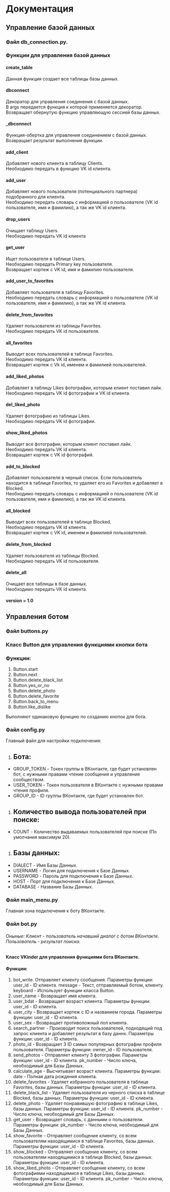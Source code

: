 # Документация
## Управление базой данных
### Файл db_connection.py.  
### Функции для управления базой данных
#### create_table
Данная функция создает все таблицы базы данных.

#### dbconnect
Декоратор для управления соединения с базой данных.  
В args передается функция к которой применяется декоратор. Возвращает обернутую функцию управляющую сессией базы данных.
#### _dbconnect 
Функция-обертка для управления соединением с базой данных.  
Возвращает результат выполнения функции.
#### add_client
Добавляет нового клиента в таблицу Clients.  
Необходимо передать в функцию VK id клиента.
#### add_user
Добавляет нового пользователя (потенциального партнера) подобранного для клиента.  
Необходимо передать словарь с информацией о пользователе (VK id пользователя, имя и фамилию), а так же VK id клиента.
#### drop_users
Очищает таблицу Users.  
Необходимо передать VK id клиента
#### get_user
Ищет пользователя в таблице Users.  
Необходимо передать Primary key пользователя.  
Возвращает кортеж с VK id, имя и фамилию пользователя.
#### add_user_to_favorites
Добавляет пользователя в таблицу Favorites.  
Необходимо передать словарь с информацией о пользователе (VK id пользователя, имя и фамилию), а так же VK id клиента.
#### delete_from_favorites
Удаляет пользователя из таблицы Favorites.  
Необходимо передать VK id пользователя.
#### all_favorites
Выводит всех пользователей в таблице Favorites.  
Необходимо передать VK id клиента.  
Возвращает кортеж с Vk id, именем и фамилией пользователей.
#### add_liked_photos
Добавляет в таблицу Likes фотографии, которым клиент поставил лайк.  
Необходимо передать VK id фотографии и VK id клиента.
#### del_liked_photo
Удаляет фотографию из таблицы Likes.  
Необходимо передать VK id фотографии.
#### show_liked_photos
Выводит все фотографии, которым клиент поставил лайк.  
Необходимо передать VK id клиента.  
Возвращает кортеж с VK id фотографий.
#### add_to_blocked
Добавляет пользователя в черный список. Если пользователь находится в таблице Favorites, то удаляет его из Favorites и добавляет в Blocked.  
Необходимо передать словарь с информацией о пользователе (VK id пользователя, имя и фамилию), а так же VK id клиента.
#### all_blocked
Выводит всех пользователей в таблице Blocked.  
Необходимо передать VK id клиента.  
Возвращает кортеж с VK id, именем и фамилией пользователей.
#### delete_from_blocked
Удаляет пользователя из таблицы Blocked.  
Необходимо передать VK id пользователя.
#### delete_all
Очищает все таблицы в базе данных.  
Необходимо передать VK id клиента.

#### version = 1.0

## Управления ботом
### Файл buttons.py
### Класс Button для управления функциями кнопки бота
### Функции: 
1) Button.start
2) Button.next 
3) Button.delete_black_list 
4) Button.yes_or_no
5) Button.delete_photo
6) Button.delete_favorite
7) Button.back_to_menu
8) Button.like_dislike

Выполняют одинаковую функцию по созданию кнопок для бота.

### Файл config.py
Главный файл для настройки подключения:
1) ## Бота: 
- GROUP_TOKEN - Токен группы в ВКонтакте, где будет установлен бот, с нужными правами чтение сообщения и управление сообществом.
- USER_TOKEN - Токен пользователя в ВКонтакте с нужными правами чтения профиля.
- GROUP_ID - ID группы ВКонтакте, где будет установлен бот.
1) ## Количество вывода пользователей при поиске: 
- COUNT - Количество выдаваемых пользователей при поиске (По умолчания максимум 20).
1) ## Базы данных: 
- DIALECT - Имя Базы Данных.
- USERNAME - Логин для подключения к Базе Данных.
- PASSWORD - Пароль для подключения к Базе Данных.
- HOST - Порт для подключения к Базе Данных.
- DATABASE - Название Базы Данных.

### Файл main_menu.py
Главная зона подключения к боту ВКонтакте.

### Файл bot.py
###### Оныные: Клиент - пользователь начавший диалог с ботом ВКонтакте. Пользователь - результат поиска.
#### Класс VKinder для управления функциями бота ВКонтакте.
#### Функции:
1) bot_write.
Отправляет клиенту сообщения.
Параметры функции:
user_id - ID клиента.
message - Текст, отправляемый ботом, клиенту.
keyboard - Использует функции класса Button.
2) user_name - Возвращает имя клиента.
3) user_bdat - Возвращает возраст клиента.
Параметры функции:
user_id - ID клиента.
4) user_city - Возвращает кортеж с ID и названием города.
Параметры функции:
user_id - ID клиента.
5) user_sex - Возвращает противоложный пол клиента.
6) search_partner - Производит поиск пользователей, подходящий под запрос клиента и добавляет результат в базу даннх.
Параметры функции:
user_id - ID клиента.
7) photo_id - Возвращает 3 ID самых популярных фотографии профиля пользователя.
Параметры функции:
owner_id - ID пользователя.
8) send_photos - Отправляет клиенту 3 фотографии.
Параметры функции:
user_id - ID клиента.
pk_number - Число ключа, необходимый для Базы Данных.
9) calculate_age - Высчитывает возраст клиента. 
Параметры функции:
date - Полная дата рождения клиента.
10) delete_favorites - Удаляет избранного пользователя в таблице Favorites, базы данных.
Параметры функции:
user_id - ID клиента.
11) delete_black_list - Удаляет пользователя из черного списка в таблице Blocked, базы данных.
Параметры функции:
user_id - ID клиента.
12) delete_photo - Удаляет понравившую фотографию в таблице Likes, базы данных.
Параметры функции:
user_id - ID клиента.
pk_number - Число ключа, необходимый для Базы Данных.
13) get_user - Возвращает словарь, с данными о пользователи.
Параметры функции:
pk_number - Число ключа, необходимый для Базы Данных.
14) show_favorite - Отправляет сообщение клиенту, со всем пользователям находящимися в таблице Favorites, базы данных.
Параметры функции:
user_id - ID клиента.
15) show_blocked - Отправляет сообщение клиенту, со всем пользователям находящимися в таблице Blocked, базы данных.
Параметры функции:
user_id - ID клиента.
16) show_liked_photo - Отправляет сообщение клиенту, со всем фотографиями находящимися в таблице Likes, базы данных.
Параметры функции:
user_id - ID клиента.
pk_number - Число ключа, необходимый для Базы Данных.

